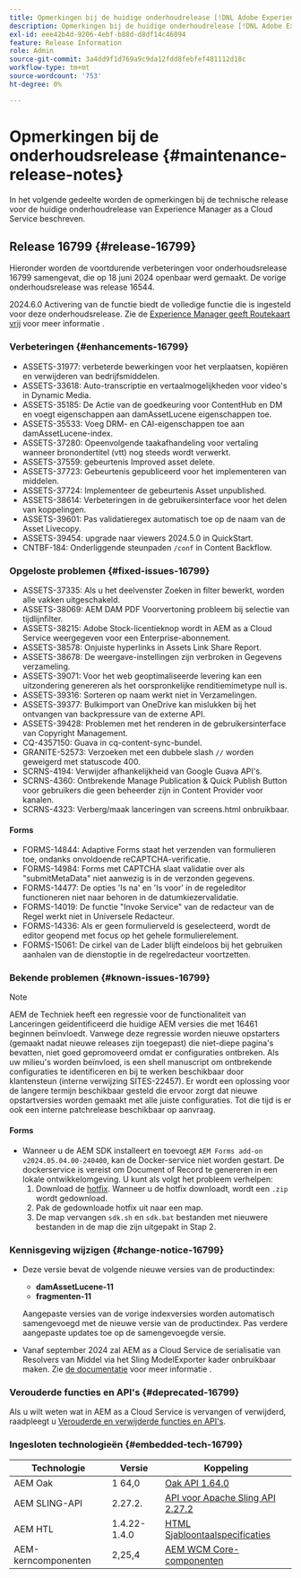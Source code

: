 ```yaml
---
title: Opmerkingen bij de huidige onderhoudrelease [!DNL Adobe Experience Manager] as a Cloud Service.
description: Opmerkingen bij de huidige onderhoudrelease [!DNL Adobe Experience Manager] as a Cloud Service.
exl-id: eee42b4d-9206-4ebf-b88d-d8df14c46094
feature: Release Information
role: Admin
source-git-commit: 3a4dd9f1d769a9c9da12fdd8febfef481112d18c
workflow-type: tm+mt
source-wordcount: '753'
ht-degree: 0%

---
```


# Opmerkingen bij de onderhoudsrelease {#maintenance-release-notes}

In het volgende gedeelte worden de opmerkingen bij de technische release voor de huidige onderhoudrelease van Experience Manager as a Cloud Service beschreven.

## Release 16799 {#release-16799}

Hieronder worden de voortdurende verbeteringen voor onderhoudsrelease 16799 samengevat, die op 18 juni 2024 openbaar werd gemaakt. De vorige onderhoudsrelease was release 16544.

2024.6.0 Activering van de functie biedt de volledige functie die is ingesteld voor deze onderhoudsrelease. Zie de [Experience Manager geeft Routekaart vrij](https://experienceleague.adobe.com/en/docs/experience-manager-release-information/aem-release-updates/update-releases-roadmap) voor meer informatie .

### Verbeteringen {#enhancements-16799}

* ASSETS-31977: verbeterde bewerkingen voor het verplaatsen, kopiëren en verwijderen van bedrijfsmiddelen.
* ASSETS-33618: Auto-transcriptie en vertaalmogelijkheden voor video&#39;s in Dynamic Media.
* ASSETS-35185: De Actie van de goedkeuring voor ContentHub en DM en voegt eigenschappen aan damAssetLucene eigenschappen toe.
* ASSETS-35533: Voeg DRM- en CAI-eigenschappen toe aan damAssetLucene-index.
* ASSETS-37280: Opeenvolgende taakafhandeling voor vertaling wanneer bronondertitel (vtt) nog steeds wordt verwerkt.
* ASSETS-37559: gebeurtenis Improved asset delete.
* ASSETS-37723: Gebeurtenis gepubliceerd voor het implementeren van middelen.
* ASSETS-37724: Implementeer de gebeurtenis Asset unpublished.
* ASSETS-38614: Verbeteringen in de gebruikersinterface voor het delen van koppelingen.
* ASSETS-39601: Pas validatieregex automatisch toe op de naam van de Asset Livecopy.
* ASSETS-39454: upgrade naar viewers 2024.5.0 in QuickStart.
* CNTBF-184: Onderliggende steunpaden `/conf` in Content Backflow.

### Opgeloste problemen {#fixed-issues-16799}

* ASSETS-37335: Als u het deelvenster Zoeken in filter bewerkt, worden alle vakken uitgeschakeld.
* ASSETS-38069: AEM DAM PDF Voorvertoning probleem bij selectie van tijdlijnfilter.
* ASSETS-38215: Adobe Stock-licentieknop wordt in AEM as a Cloud Service weergegeven voor een Enterprise-abonnement.
* ASSETS-38578: Onjuiste hyperlinks in Assets Link Share Report.
* ASSETS-38678: De weergave-instellingen zijn verbroken in Gegevens verzameling.
* ASSETS-39071: Voor het web geoptimaliseerde levering kan een uitzondering genereren als het oorspronkelijke renditiemimetype null is.
* ASSETS-39316: Sorteren op naam werkt niet in Verzamelingen.
* ASSETS-39377: Bulkimport van OneDrive kan mislukken bij het ontvangen van backpressure van de externe API.
* ASSETS-39428: Problemen met het renderen in de gebruikersinterface van Copyright Management.
* CQ-4357150: Guava in cq-content-sync-bundel.
* GRANITE-52573: Verzoeken met een dubbele slash `//` worden geweigerd met statuscode 400.
* SCRNS-4194: Verwijder afhankelijkheid van Google Guava API&#39;s.
* SCRNS-4360: Ontbrekende Manage Publication &amp; Quick Publish Button voor gebruikers die geen beheerder zijn in Content Provider voor kanalen.
* SCRNS-4323: Verberg/maak lanceringen van screens.html onbruikbaar.

#### Forms

* FORMS-14844: Adaptive Forms staat het verzenden van formulieren toe, ondanks onvoldoende reCAPTCHA-verificatie.
* FORMS-14984: Forms met CAPTCHA slaat validatie over als &quot;submitMetaData&quot; niet aanwezig is in de verzonden gegevens.
* FORMS-14477: De opties &#39;Is na&#39; en &#39;Is voor&#39; in de regeleditor functioneren niet naar behoren in de datumkiezervalidatie.
* FORMS-14019: De functie &quot;Invoke Service&quot; van de redacteur van de Regel werkt niet in Universele Redacteur.
* FORMS-14336: Als er geen formulierveld is geselecteerd, wordt de editor geopend met focus op het gehele formulierelement.
* FORMS-15061: De cirkel van de Lader blijft eindeloos bij het gebruiken aanhalen van de dienstoptie in de regelredacteur voortzetten.

### Bekende problemen {#known-issues-16799}

>[!NOTE]
> AEM de Techniek heeft een regressie voor de functionaliteit van Lanceringen geïdentificeerd die huidige AEM versies die met 16461 beginnen beïnvloedt. Vanwege deze regressie worden nieuwe opstarters (gemaakt nadat nieuwe releases zijn toegepast) die niet-diepe pagina&#39;s bevatten, niet goed gepromoveerd omdat er configuraties ontbreken.
> Als uw milieu&#39;s worden beïnvloed, is een shell manuscript om ontbrekende configuraties te identificeren en bij te werken beschikbaar door klantensteun (interne verwijzing SITES-22457).
> Er wordt een oplossing voor de langere termijn beschikbaar gesteld die ervoor zorgt dat nieuwe opstartversies worden gemaakt met alle juiste configuraties. Tot die tijd is er ook een interne patchrelease beschikbaar op aanvraag.

#### Forms

* Wanneer u de AEM SDK installeert en toevoegt `AEM Forms add-on v2024.05.04.00-240400`, kan de Docker-service niet worden gestart. De dockerservice is vereist om Document of Record te genereren in een lokale ontwikkelomgeving. U kunt als volgt het probleem verhelpen:
   1. Download de [hotfix](/help/forms/assets/sdk_hotfix.zip). Wanneer u de hotfix downloadt, wordt een `.zip` wordt gedownload.
   1. Pak de gedownloade hotfix uit naar een map.
   1. De map vervangen `sdk.sh` en `sdk.bat` bestanden met nieuwere bestanden in de map die zijn uitgepakt in Stap 2.

### Kennisgeving wijzigen {#change-notice-16799}

* Deze versie bevat de volgende nieuwe versies van de productindex:
   * **damAssetLucene-11**
   * **fragmenten-11**

  Aangepaste versies van de vorige indexversies worden automatisch samengevoegd met de nieuwe versie van de productindex. Pas verdere aangepaste updates toe op de samengevoegde versie.

* Vanaf september 2024 zal AEM as a Cloud Service de serialisatie van Resolvers van Middel via het Sling ModelExporter kader onbruikbaar maken. Zie [de documentatie](/help/implementing/developing/hybrid/disallow-the-serialization-of-resourceresolvers-via-sling-model-exporter.md) voor meer informatie .

### Verouderde functies en API&#39;s {#deprecated-16799}

Als u wilt weten wat in AEM as a Cloud Service is vervangen of verwijderd, raadpleegt u [Verouderde en verwijderde functies en API&#39;s](/help/release-notes/deprecated-removed-features.md).

### Ingesloten technologieën {#embedded-tech-16799}

| Technologie | Versie | Koppeling |
|---|---|---|
| AEM Oak | 1 64,0 | [Oak API 1.64.0](https://www.javadoc.io/doc/org.apache.jackrabbit/oak-api/1.64.0/index.html) |
| AEM SLING-API | 2.27.2. | [API voor Apache Sling API 2.27.2](https://www.javadoc.io/doc/org.apache.sling/org.apache.sling.api/latest/index.html) |
| AEM HTL | 1.4.22-1.4.0 | [HTML Sjabloontaalspecificaties](https://github.com/adobe/htl-spec) |
| AEM-kerncomponenten | 2,25,4 | [AEM WCM Core-componenten](https://github.com/adobe/aem-core-wcm-components) |
